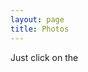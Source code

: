 ```yaml
---
layout: page
title: Photos
---
```


Just click on the<a href="https://www.instagram.com/kindofchartreuse/" target="_blank"><i class="fa fa-instagram" aria-hidden="true"></i>